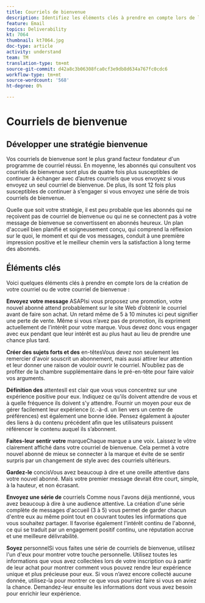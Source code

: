 ```yaml
---
title: Courriels de bienvenue
description: Identifiez les éléments clés à prendre en compte lors de la création de vos e-mails de bienvenue.
feature: Email
topics: Deliverability
kt: 7064
thumbnail: kt7064.jpg
doc-type: article
activity: understand
team: TM
translation-type: tm+mt
source-git-commit: d42a8c3b06308fca0cf3e9db8d634a767fc0cdc6
workflow-type: tm+mt
source-wordcount: '568'
ht-degree: 0%

---
```



# Courriels de bienvenue

## Développer une stratégie bienvenue

Vos courriels de bienvenue sont le plus grand facteur fondateur d&#39;un programme de courriel réussi. En moyenne, les abonnés qui consultent vos courriels de bienvenue sont plus de quatre fois plus susceptibles de continuer à échanger avec d’autres courriels que vous envoyez si vous envoyez un seul courriel de bienvenue. De plus, ils sont 12 fois plus susceptibles de continuer à s’engager si vous envoyez une série de trois courriels de bienvenue.

Quelle que soit votre stratégie, il est peu probable que les abonnés qui ne reçoivent pas de courriel de bienvenue ou qui ne se connectent pas à votre message de bienvenue se convertissent en abonnés heureux. Un plan d&#39;accueil bien planifié et soigneusement conçu, qui comprend la réflexion sur le quoi, le moment et qui de vos messages, conduit à une première impression positive et le meilleur chemin vers la satisfaction à long terme des abonnés.

## Éléments clés

Voici quelques éléments clés à prendre en compte lors de la création de votre courriel ou de votre courriel de bienvenue :

**Envoyez votre message**
ASAPIsi vous proposez une promotion, votre nouvel abonné attend probablement sur le site Web d’obtenir le courriel avant de faire son achat. Un retard même de 5 à 10 minutes ici peut signifier une perte de vente. Même si vous n’avez pas de promotion, ils expriment actuellement de l’intérêt pour votre marque. Vous devez donc vous engager avec eux pendant que leur intérêt est au plus haut au lieu de prendre une chance plus tard.

**Créer des sujets forts et des**
en-têtesVous devez non seulement les remercier d&#39;avoir souscrit un abonnement, mais aussi attirer leur attention et leur donner une raison de vouloir ouvrir le courriel. N’oubliez pas de profiter de la chambre supplémentaire dans le pré-en-tête pour faire valoir vos arguments.

**Définition des**
attentesIl est clair que vous vous concentrez sur une expérience positive pour eux. Indiquez ce qu&#39;ils doivent attendre de vous et à quelle fréquence ils doivent s&#39;y attendre. Fournir un moyen pour eux de gérer facilement leur expérience (c.-à-d. un lien vers un centre de préférences) est également une bonne idée. Pensez également à ajouter des liens à du contenu précédent afin que les utilisateurs puissent référencer le contenu auquel ils s’abonnent.

**Faites-leur sentir votre**
marqueChaque marque a une voix. Laissez le vôtre clairement affiché dans votre courriel de bienvenue. Cela permet à votre nouvel abonné de mieux se connecter à la marque et évite de se sentir surpris par un changement de style avec des courriels ultérieurs.

**Gardez-le**
concisVous avez beaucoup à dire et une oreille attentive dans votre nouvel abonné. Mais votre premier message devrait être court, simple, à la hauteur, et non écrasant.

**Envoyez une série de**
courriels Comme nous l&#39;avons déjà mentionné, vous avez beaucoup à dire à une audience attentive. La création d&#39;une série complète de messages d&#39;accueil (3 à 5) vous permet de garder chacun d&#39;entre eux au même point tout en couvrant toutes les informations que vous souhaitez partager. Il favorise également l&#39;intérêt continu de l&#39;abonné, ce qui se traduit par un engagement positif continu, une réputation accrue et une meilleure délivrabilité.

**Soyez**
personnelSi vous faites une série de courriels de bienvenue, utilisez l&#39;un d&#39;eux pour montrer votre touche personnelle. Utilisez toutes les informations que vous avez collectées lors de votre inscription ou à partir de leur achat pour montrer comment vous pouvez rendre leur expérience unique et plus précieuse pour eux. Si vous n’avez encore collecté aucune donnée, utilisez-la pour montrer ce que vous pourriez faire si vous en aviez la chance. Demandez-leur ensuite les informations dont vous avez besoin pour enrichir leur expérience.

